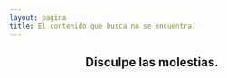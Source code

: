 ```yaml
---
layout: pagina
title: El contenido que busca no se encuentra.
---
```


<p align="center">
    <i class="fa fa-exclamation-circle fa-5x" aria-hidden="true"></i>
    <h2 align="center">Disculpe las molestias.</h2>
</p>

<script type="text/javascript">$(function(){ $('h1').attr("align", "center").css("margin-top", "50px"); });</script>
